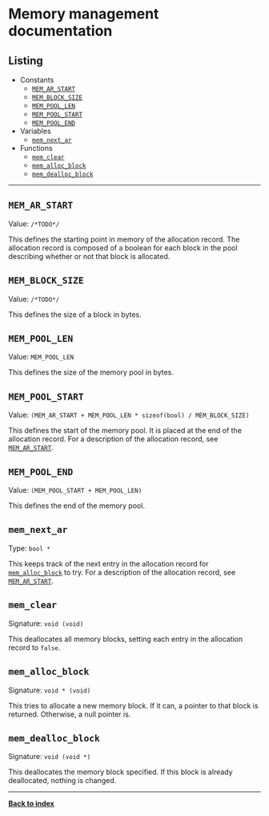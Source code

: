 # Memory management documentation
## Listing
* Constants
  * [`MEM_AR_START`](#mem_ar_start)
  * [`MEM_BLOCK_SIZE`](#mem_block_size)
  * [`MEM_POOL_LEN`](#mem_pool_len)
  * [`MEM_POOL_START`](#mem_pool_start)
  * [`MEM_POOL_END`](#mem_pool_end)
* Variables
  * [`mem_next_ar`](#mem_next_ar)
* Functions
  * [`mem_clear`](#mem_clear)
  * [`mem_alloc_block`](#mem_alloc_block)
  * [`mem_dealloc_block`](#mem_dealloc_block)

---
## `MEM_AR_START`
Value: `/*TODO*/`

This defines the starting point in memory of the allocation record.  The allocation record is composed of a boolean for each block in the pool describing whether or not that block is allocated.

## `MEM_BLOCK_SIZE`
Value: `/*TODO*/`

This defines the size of a block in bytes.

## `MEM_POOL_LEN`
Value: `MEM_POOL_LEN`

This defines the size of the memory pool in bytes.

## `MEM_POOL_START`
Value: `(MEM_AR_START + MEM_POOL_LEN * sizeof(bool) / MEM_BLOCK_SIZE)`

This defines the start of the memory pool.  It is placed at the end of the allocation record.  For a description of the allocation record, see [`MEM_AR_START`](#mem_ar_start).

## `MEM_POOL_END`
Value: `(MEM_POOL_START + MEM_POOL_LEN)`

This defines the end of the memory pool.

## `mem_next_ar`
Type: `bool *`

This keeps track of the next entry in the allocation record for [`mem_alloc_block`](#mem_alloc_block) to try.  For a description of the allocation record, see [`MEM_AR_START`](#mem_ar_start).

## `mem_clear`
Signature: `void (void)`

This deallocates all memory blocks, setting each entry in the allocation record to `false`.

## `mem_alloc_block`
Signature: `void * (void)`

This tries to allocate a new memory block.  If it can, a pointer to that block is returned.  Otherwise, a null pointer is.

## `mem_dealloc_block`
Signature: `void (void *)`

This deallocates the memory block specified.  If this block is already deallocated, nothing is changed.

---
**[Back to index](index)**
